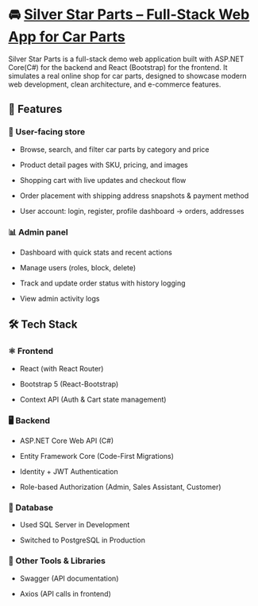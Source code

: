 # 🚘 [Silver Star Parts – Full-Stack Web App for Car Parts](https://mertmzzx.github.io/Car-Parts-Shop.github.io/)
Silver Star Parts is a full-stack demo web application built with ASP.NET Core(C#) for the backend and React (Bootstrap) for the frontend.
It simulates a real online shop for car parts, designed to showcase modern web development, clean architecture, and e-commerce features.

## 🚀 Features

### 🛒 User-facing store
- Browse, search, and filter car parts by category and price

- Product detail pages with SKU, pricing, and images

- Shopping cart with live updates and checkout flow

- Order placement with shipping address snapshots & payment method 

- User account: login, register, profile dashboard -> orders, addresses

### 📊 Admin panel
- Dashboard with quick stats and recent actions

- Manage users (roles, block, delete)

- Track and update order status with history logging

- View admin activity logs

## 🛠️ Tech Stack
### ⚛️ Frontend
- React (with React Router)

- Bootstrap 5 (React-Bootstrap)

- Context API (Auth & Cart state management)


### 🖥 Backend
- ASP.NET Core Web API (C#)

- Entity Framework Core (Code-First Migrations)

- Identity + JWT Authentication

- Role-based Authorization (Admin, Sales Assistant, Customer)

### 💾 Database 
- Used SQL Server in Development

- Switched to PostgreSQL in Production

### 🔧 Other Tools & Libraries
- Swagger (API documentation)

- Axios (API calls in frontend)
